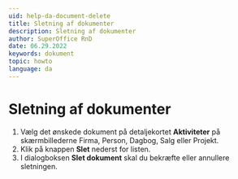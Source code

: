 ```yaml
---
uid: help-da-document-delete
title: Sletning af dokumenter
description: Sletning af dokumenter
author: SuperOffice RnD
date: 06.29.2022
keywords: dokument
topic: howto
language: da
---
```


# Sletning af dokumenter

1. Vælg det ønskede dokument på detaljekortet **Aktiviteter** på skærmbillederne Firma, Person, Dagbog, Salg eller Projekt.
2. Klik på knappen **Slet** nederst for listen.
3. I dialogboksen **Slet dokument** skal du bekræfte eller annullere sletningen.
